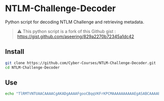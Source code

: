 # NTLM-Challenge-Decoder
Python script for decoding NTLM Challenge and retrieving metadata.

> :warning: This python script is a fork of this Github gist : https://gist.github.com/aseering/829a2270b72345a1dc42

## Install
````bash
git clone https://github.com/Cyber-Courses/NTLM-Challenge-Decoder.git
cd NTLM-Challenge-Decoder
````

## Use
````bash
echo "TlRMTVNTUAACAAAACgAKADgAAAAFgooCBqqVKFrKPCMAAAAAAAAAAEgASABCAAAABgOAJQAAAA9JAEkAUwAwADEAAgAKAEkASQBTADAAMQABAAoASQBJAFMAMAAxAAQACgBJAEkAUwAwADEAAwAKAEkASQBTADAAMQAHAAgAHwMI0VPy1QEAAAAA" | ./ntlmdecoder.py
````
